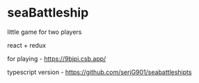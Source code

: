 # seaBattleship
 little game for two players
 
 react + redux

 for playing - https://9bjpi.csb.app/
 
 typescript version - https://github.com/serjG901/seabattleshipts
